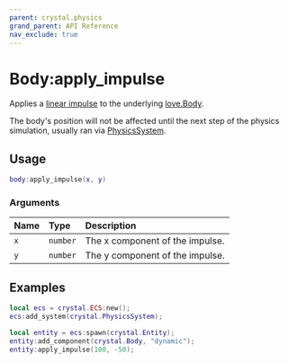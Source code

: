 ```yaml
---
parent: crystal.physics
grand_parent: API Reference
nav_exclude: true
---
```


# Body:apply_impulse

Applies a [linear impulse](https://love2d.org/wiki/Body:applyLinearImpulse) to the underlying [love.Body](https://love2d.org/wiki/Body).

The body's position will not be affected until the next step of the physics simulation, usually ran via [PhysicsSystem](physics_system).

## Usage

```lua
body:apply_impulse(x, y)
```

### Arguments

| Name | Type     | Description                     |
| :--- | :------- | :------------------------------ |
| `x`  | `number` | The x component of the impulse. |
| `y`  | `number` | The y component of the impulse. |

## Examples

```lua
local ecs = crystal.ECS:new();
ecs:add_system(crystal.PhysicsSystem);

local entity = ecs:spawn(crystal.Entity);
entity:add_component(crystal.Body, "dynamic");
entity:apply_impulse(100, -50);
```
